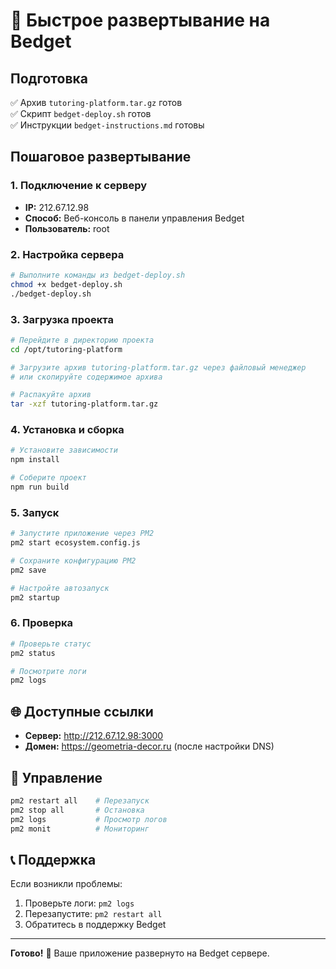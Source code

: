 # 🚀 Быстрое развертывание на Bedget

## Подготовка
✅ Архив `tutoring-platform.tar.gz` готов  
✅ Скрипт `bedget-deploy.sh` готов  
✅ Инструкции `bedget-instructions.md` готовы  

## Пошаговое развертывание

### 1. Подключение к серверу
- **IP:** 212.67.12.98
- **Способ:** Веб-консоль в панели управления Bedget
- **Пользователь:** root

### 2. Настройка сервера
```bash
# Выполните команды из bedget-deploy.sh
chmod +x bedget-deploy.sh
./bedget-deploy.sh
```

### 3. Загрузка проекта
```bash
# Перейдите в директорию проекта
cd /opt/tutoring-platform

# Загрузите архив tutoring-platform.tar.gz через файловый менеджер
# или скопируйте содержимое архива

# Распакуйте архив
tar -xzf tutoring-platform.tar.gz
```

### 4. Установка и сборка
```bash
# Установите зависимости
npm install

# Соберите проект
npm run build
```

### 5. Запуск
```bash
# Запустите приложение через PM2
pm2 start ecosystem.config.js

# Сохраните конфигурацию PM2
pm2 save

# Настройте автозапуск
pm2 startup
```

### 6. Проверка
```bash
# Проверьте статус
pm2 status

# Посмотрите логи
pm2 logs
```

## 🌐 Доступные ссылки
- **Сервер:** http://212.67.12.98:3000
- **Домен:** https://geometria-decor.ru (после настройки DNS)

## 🔧 Управление
```bash
pm2 restart all    # Перезапуск
pm2 stop all       # Остановка
pm2 logs           # Просмотр логов
pm2 monit          # Мониторинг
```

## 📞 Поддержка
Если возникли проблемы:
1. Проверьте логи: `pm2 logs`
2. Перезапустите: `pm2 restart all`
3. Обратитесь в поддержку Bedget

---

**Готово!** 🎉 Ваше приложение развернуто на Bedget сервере. 